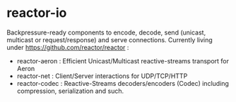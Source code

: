 # reactor-io

Backpressure-ready components to encode, decode, send (unicast, multicast or request/response) and serve connections. Currently living under https://github.com/reactor/reactor :
- reactor-aeron : Efficient Unicast/Multicast reactive-streams transport for Aeron
- reactor-net   : Client/Server interactions for UDP/TCP/HTTP
- reactor-codec : Reactive-Streams decoders/encoders (Codec) including compression, serialization and such.

